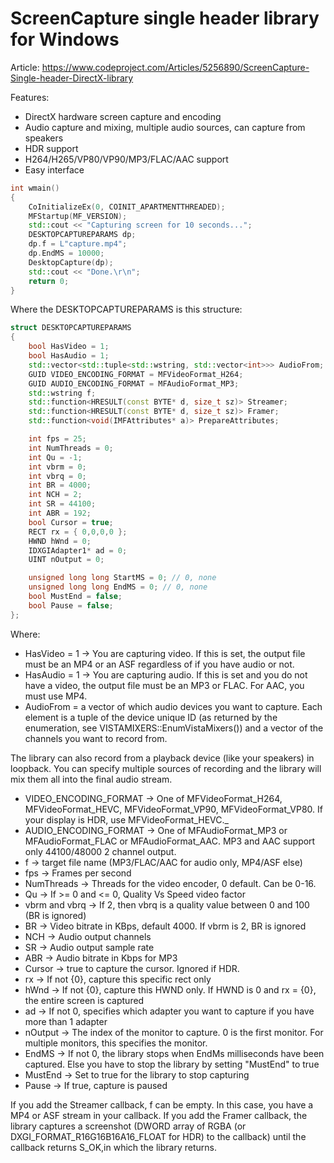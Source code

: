 # ScreenCapture single header library for Windows

Article: https://www.codeproject.com/Articles/5256890/ScreenCapture-Single-header-DirectX-library

Features:
* DirectX hardware screen capture and encoding
* Audio capture and mixing, multiple audio sources, can capture from speakers
* HDR support
* H264/H265/VP80/VP90/MP3/FLAC/AAC support
* Easy interface

```C++
int wmain()
{
	CoInitializeEx(0, COINIT_APARTMENTTHREADED);
	MFStartup(MF_VERSION);
	std::cout << "Capturing screen for 10 seconds...";
	DESKTOPCAPTUREPARAMS dp;
	dp.f = L"capture.mp4";
	dp.EndMS = 10000;
	DesktopCapture(dp);
	std::cout << "Done.\r\n";
	return 0;
}
```

Where the DESKTOPCAPTUREPARAMS is this structure:


```C++
struct DESKTOPCAPTUREPARAMS
{
    bool HasVideo = 1;
    bool HasAudio = 1;
    std::vector<std::tuple<std::wstring, std::vector<int>>> AudioFrom;
    GUID VIDEO_ENCODING_FORMAT = MFVideoFormat_H264;
    GUID AUDIO_ENCODING_FORMAT = MFAudioFormat_MP3;
    std::wstring f;
    std::function<HRESULT(const BYTE* d, size_t sz)> Streamer;
    std::function<HRESULT(const BYTE* d, size_t sz)> Framer;
    std::function<void(IMFAttributes* a)> PrepareAttributes;

    int fps = 25;
    int NumThreads = 0;
    int Qu = -1;
    int vbrm = 0;
    int vbrq = 0;
    int BR = 4000;
    int NCH = 2;
    int SR = 44100;
    int ABR = 192;
    bool Cursor = true;
    RECT rx = { 0,0,0,0 };
    HWND hWnd = 0;
    IDXGIAdapter1* ad = 0;
    UINT nOutput = 0;

    unsigned long long StartMS = 0; // 0, none
    unsigned long long EndMS = 0; // 0, none
    bool MustEnd = false;
    bool Pause = false;
};
```
Where:

* HasVideo = 1 -> You are capturing video. If this is set, the output file must be an MP4 or an ASF regardless of if you have audio or not.
* HasAudio = 1 -> You are capturing audio. If this is set and you do not have a video, the output file must be an MP3 or FLAC. For AAC, you must use MP4.
* AudioFrom = a vector of which audio devices you want to capture. Each element is a tuple of the device unique ID (as returned by the enumeration, see VISTAMIXERS::EnumVistaMixers()) and a vector of the channels you want to record from.

The library can also record from a playback device (like your speakers) in loopback. You can specify multiple sources of recording and the library will mix them all into the final audio stream.

* VIDEO_ENCODING_FORMAT -> One of MFVideoFormat_H264, MFVideoFormat_HEVC, MFVideoFormat_VP90, MFVideoFormat_VP80. If your display is HDR, use MFVideoFormat_HEVC._
* AUDIO_ENCODING_FORMAT -> One of MFAudioFormat_MP3 or MFAudioFormat_FLAC or MFAudioFormat_AAC. MP3 and AAC support only 44100/48000 2 channel output.
* f -> target file name (MP3/FLAC/AAC for audio only, MP4/ASF else)
* fps -> Frames per second
* NumThreads -> Threads for the video encoder, 0 default. Can be 0-16.
* Qu -> If >= 0 and <= 0, Quality Vs Speed video factor
* vbrm and vbrq -> If 2, then vbrq is a quality value between 0 and 100 (BR is ignored)
* BR -> Video bitrate in KBps, default 4000. If vbrm is 2, BR is ignored
* NCH -> Audio output channels
* SR -> Audio output sample rate
* ABR -> Audio bitrate in Kbps for MP3
* Cursor -> true to capture the cursor. Ignored if HDR.
* rx -> If not {0}, capture this specific rect only
* hWnd -> If not {0}, capture this HWND only. If HWND is 0 and rx = {0}, the entire screen is captured
* ad -> If not 0, specifies which adapter you want to capture if you have more than 1 adapter
* nOutput -> The index of the monitor to capture. 0 is the first monitor. For multiple monitors, this specifies the monitor.
* EndMS -> If not 0, the library stops when EndMs milliseconds have been captured. Else you have to stop the library by setting "MustEnd" to true
* MustEnd -> Set to true for the library to stop capturing
* Pause -> If true, capture is paused


If you add the Streamer callback, f can be empty. In this case, you have a MP4 or ASF stream in your callback.
If you add the Framer callback, the library captures a screenshot (DWORD array of RGBA (or DXGI_FORMAT_R16G16B16A16_FLOAT for HDR) to the callback) until the callback returns S_OK,in which the library returns.




